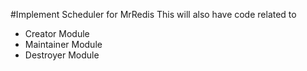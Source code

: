 #Implement Scheduler for MrRedis
This will also have code related to 
* Creator Module
* Maintainer Module
* Destroyer Module
